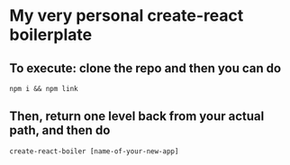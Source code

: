 # My very personal create-react boilerplate

## To execute: clone the repo and then you can do

    npm i && npm link

## Then, return one level back from your actual path, and then do

    create-react-boiler [name-of-your-new-app]
